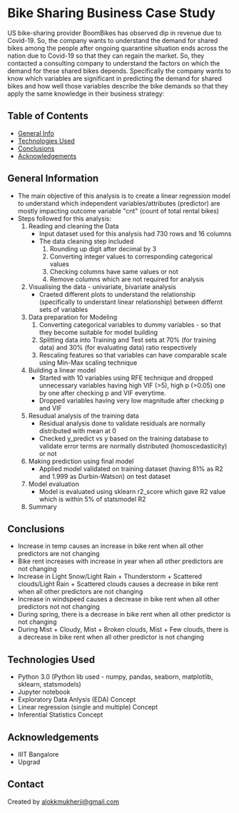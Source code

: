 # Bike Sharing Business Case Study 

US bike-sharing provider BoomBikes has observed dip in revenue due to Covid-19. So, the company wants to understand the demand for shared bikes among the people after ongoing quarantine situation ends across the nation due to Covid-19 so that they can regain the market. So, they contacted a consulting company to understand the factors on which the demand for these shared bikes depends. Specifically the company wants to know which variables are significant in predicting the demand for shared bikes and how well those variables describe the bike demands so that they apply the same knowledge in their business strategy:

## Table of Contents
* [General Info](#general-information)
* [Technologies Used](#technologies-used)
* [Conclusions](#conclusions)
* [Acknowledgements](#acknowledgements)

## General Information
- The main objective of this analysis is to create a linear regression model to understand which independent variables/attributes (predictor) are mostly impacting outcome variable "cnt" (count of total rental bikes)
- Steps followed for this analysis: 
  1. Reading and cleaning the Data
     - Input dataset used for this analysis had 730 rows and 16 columns
     - The data cleaning step included
        1. Rounding up digit after decimal  by 3 
        2. Converting integer values to corresponding categorical values 
        3. Checking columns have same values or not
        4. Remove columns which are not required for analysis
  2. Visualising the data - univariate, bivariate analysis
     -  Craeted different plots to understand the relationship (specifically to understant linear relationship) between differnt sets of variables 
  3. Data preparation for Modeling
        1. Converting categorical variables to dummy variables - so that they become suitable for model building 
        2. Splitting data into Training and Test sets at 70% (for training data) and 30% (for evaluating data) ratio respectively
        3. Rescaling features so that variables can have comparable scale using Min-Max scaling technique
  4. Building a linear model
      - Started with 10 variables using RFE technique and dropped unnecessary variables having high VIF (>5), high p (>0.05) one by one after checking p and VIF everytime.
      - Dropped variables having very low magnitude after checking p and VIF 
  6. Resudual analysis of the training data
      - Residual analysis done to validate residuals are normally distributed with mean at 0
      - Checked y_predict vs y based on the training database to validate error terms are normally distributed (homoscedasticity) or not
  8. Making prediction using final model
      - Applied model validated on training dataset (having 81% as R2 and 1.999 as Durbin-Watson) on test dataset
  10. Model evaluation
      - Model is evaluated using sklearn r2_score which gave R2 value which is within 5% of statsmodel R2
  12. Summary


   
 

<!-- You don't have to answer all the questions - just the ones relevant to your project. -->

## Conclusions
 -  Increase in temp causes an increase in bike rent when all other predictors are not changing
 -  Bike rent increases with increase in year when all other predictors are not changing
-   Increase in Light Snow/Light Rain + Thunderstorm + Scattered clouds/Light Rain + Scattered clouds causes a decrease in bike rent when all other predictors are not changing
-   Increase in windspeed causes a decrease in bike rent when all other predictors not not changing
-   During spring, there is a decrease in bike rent when all other predictor is not changing
-   During Mist + Cloudy, Mist + Broken clouds, Mist + Few clouds, there is a decrease in bike rent when all other predictor is not changing

<!-- You don't have to answer all the questions - just the ones relevant to your project. -->


## Technologies Used
- Python 3.0 (Python lib used - numpy, pandas, seaborn, matplotlib, sklearn, statsmodels)
- Jupyter notebook
- Exploratory Data Anlysis (EDA) Concept
- Linear regression (single and multiple) Concept
- Inferential Statistics Concept

<!-- As the libraries versions keep on changing, it is recommended to mention the version of library used in this project -->

## Acknowledgements

- IIIT Bangalore
- Upgrad 


## Contact
Created by alokkmukherji@gmail.com 


<!-- Optional -->
<!-- ## License -->
<!-- This project is open source and available under the [... License](). -->

<!-- You don't have to include all sections - just the one's relevant to your project -->
